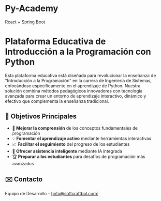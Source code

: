 # Py-Academy

React + Spring Boot 

# Plataforma Educativa de Introducción a la Programación con Python

Esta plataforma educativa está diseñada para revolucionar la enseñanza de "Introducción a la Programación" en la carrera de Ingeniería de Sistemas, enfocándose específicamente en el aprendizaje de Python. Nuestra solución combina métodos pedagógicos innovadores con tecnología avanzada para crear un entorno de aprendizaje interactivo, dinámico y efectivo que complementa la enseñanza tradicional.

## 🎯 Objetivos Principales

- 🚀 **Mejorar la comprensión** de los conceptos fundamentales de programación
- 💡 **Fomentar el aprendizaje activo** mediante herramientas interactivas
- 📈 **Facilitar el seguimiento** del progreso de los estudiantes
- 🤖 **Ofrecer asistencia inteligente** mediante IA integrada
- 🏆 **Preparar a los estudiantes** para desafíos de programación más avanzados


## ✉️ Contacto

Equipo de Desarrollo - [info@softcraftbol.com]
